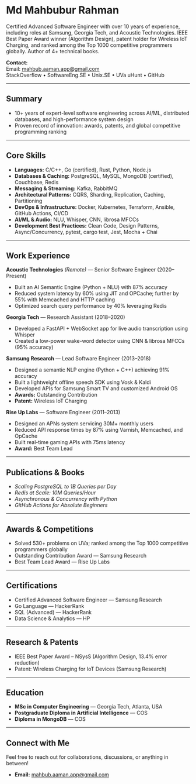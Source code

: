 # Md Mahbubur Rahman

Certified Advanced Software Engineer with over 10 years of experience, including roles at Samsung, Georgia Tech, and Acoustic Technologies. IEEE Best Paper Award winner (Algorithm Design), patent holder for Wireless IoT Charging, and ranked among the Top 1000 competitive programmers globally. Author of 4+ technical books.

**Contact:**  
Email: mahbub.aaman.app@gmail.com  
StackOverflow • SoftwareEng.SE • Unix.SE • UVa uHunt • GitHub

---

##  Summary

- 10+ years of expert-level software engineering across AI/ML, distributed databases, and high-performance system design  
- Proven record of innovation: awards, patents, and global competitive programming ranking  

---

## Core Skills

- **Languages:** C/C++, Go (certified), Rust, Python, Node.js  
- **Databases & Caching:** PostgreSQL, MySQL, MongoDB (certified), Couchbase, Redis  
- **Messaging & Streaming:** Kafka, RabbitMQ  
- **Architectural Patterns:** CQRS, Sharding, Replication, Caching, Partitioning  
- **DevOps & Infrastructure:** Docker, Kubernetes, Terraform, Ansible, GitHub Actions, CI/CD  
- **AI/ML & Audio:** NLU, Whisper, CNN, librosa MFCCs  
- **Development Best Practices:** Clean Code, Design Patterns, Async/Concurrency, pytest, cargo test, Jest, Mocha + Chai  

---

## Work Experience

**Acoustic Technologies** *(Remote)* — Senior Software Engineer (2020–Present)  
- Built an AI Semantic Engine (Python + NLU) with 87% accuracy  
- Reduced system latency by 60% using JIT and OPCache; further by 55% with Memcached and HTTP caching  
- Optimized search query performance by 40% leveraging Redis  

**Georgia Tech** — Research Assistant (2018–2020)  
- Developed a FastAPI + WebSocket app for live audio transcription using Whisper  
- Created a low-power wake-word detector using CNN & librosa MFCCs (95% accuracy)  

**Samsung Research** — Lead Software Engineer (2013–2018)  
- Designed a semantic NLP engine (Python + C++) achieving 91% accuracy  
- Built a lightweight offline speech SDK using Vosk & Kaldi  
- Developed APIs for Samsung Smart TV and customized Android OS  
- **Awards:** Outstanding Contribution  
- **Patent:** Wireless IoT Charging  

**Rise Up Labs** — Software Engineer (2011–2013)  
- Designed an APNs system servicing 30M+ monthly users  
- Reduced API response times by 87% using Varnish, Memcached, and OpCache  
- Built real-time gaming APIs with 75ms latency  
- **Award:** Best Team Lead  

---

## Publications & Books

- *Scaling PostgreSQL to 1B Queries per Day*  
- *Redis at Scale: 10M Queries/Hour*  
- *Asynchronous & Concurrency with Python*  
- *GitHub Actions for Absolute Beginners*  

---

## Awards & Competitions

- Solved 530+ problems on UVa; ranked among the Top 1000 competitive programmers globally  
- Outstanding Contribution Award — Samsung Research  
- Best Team Lead Award — Rise Up Labs  

---

## Certifications

- Certified Advanced Software Engineer — Samsung Research  
- Go Language — HackerRank  
- SQL (Advanced) — HackerRank  
- Data Science & Analytics — HP  

---

## Research & Patents

- IEEE Best Paper Award – NSysS (Algorithm Design, 13.4% error reduction)  
- Patent: Wireless Charging for IoT Devices (Samsung Research)  

---

## Education

- **MSc in Computer Engineering** — Georgia Tech, Atlanta, USA  
- **Postgraduate Diploma in Artificial Intelligence** — COS  
- **Diploma in MongoDB** — COS  

---

## Connect with Me

Feel free to reach out for collaborations, discussions, or anything in between!  
- **Email:** mahbub.aaman.app@gmail.com  
